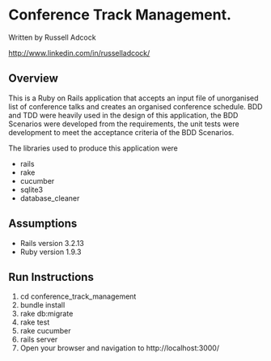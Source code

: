 Conference Track Management.
===========================

Written by Russell Adcock

http://www.linkedin.com/in/russelladcock/

Overview
--------

This is a Ruby on Rails application that accepts an input file of unorganised list of conference talks and creates an organised conference schedule.
BDD and TDD were heavily used in the design of this application, the BDD Scenarios were developed from the requirements,
the unit tests were development to meet the acceptance criteria of the BDD Scenarios.

The libraries used to produce this application were

* rails
* rake
* cucumber
* sqlite3
* database_cleaner

Assumptions
-----------

* Rails version 3.2.13
* Ruby version 1.9.3

Run Instructions
----------------

1. cd conference_track_management
2. bundle install
3. rake db:migrate
4. rake test
5. rake cucumber
6. rails server
7. Open your browser and navigation to http://localhost:3000/